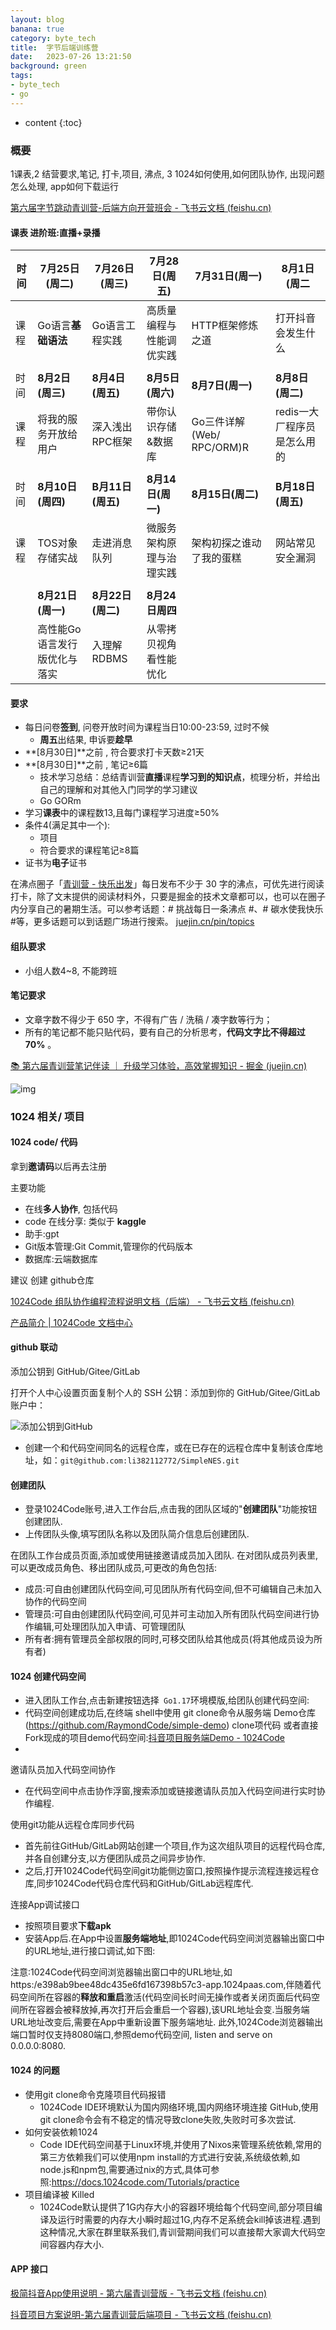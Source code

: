 ```yaml
---
layout: blog
banana: true
category: byte_tech
title:  字节后端训练营
date:   2023-07-26 13:21:50
background: green
tags:
- byte_tech
- go
---
```


* content
{:toc}


### 概要

1课表,2 结营要求,笔记, 打卡,项目, 沸点, 3 1024如何使用,如何团队协作, 出现问题怎么处理, app如何下载运行

[‬⁢﻿⁣⁤⁣﻿‍‍⁡⁣‌﻿⁤⁡﻿⁢‌‍‌⁡‬⁡‌⁢⁤﻿﻿‌‍⁢‌⁣⁣‍‍⁢‬第六届字节跳动青训营-后端方向开营班会 - 飞书云文档 (feishu.cn)](https://bytedance.feishu.cn/docx/KwNudUZqQoGL6sxDzFscelaHnGg)





#### 课表 进阶班:直播+录播

| 时间 | 7月25日(周二)                | 7月26日(周三)     | 7月28日(周五)            | 7月31日(周一)             | 8月1日(周二                 |
| ---- | ---------------------------- | ----------------- | ------------------------ | ------------------------- | --------------------------- |
| 课程 | Go语言**基础语法**           | Go语言工程实践    | 高质量编程与性能调优实践 | HTTP框架修炼之道          | 打开抖音会发生什么          |
|      |                              |                   |                          |                           |                             |
| 时间 | **8月2日(周三)**             | **8月4日(周五)**  | **8月5日(周六)**         | **8月7日(周一)**          | **8月8日(周二)**            |
| 课程 | 将我的服务开放给用户         | 深入浅出RPC框架   | 带你认识存储&数据库      | Go三件详解(Web/ RPC/ORM)R | redis一大厂程序员是怎么用的 |
|      |                              |                   |                          |                           |                             |
| 时间 | **8月10日(周四)**            | **B月11日(周五)** | **8月14日(周一)**        | **8月15日(周二)**         | **B月18日(周五)**           |
| 课程 | TOS对象存储实战              | 走进消息队列      | 微服务架构原理与治理实践 | 架构初探之谁动了我的蛋糕  | 网站常见安全漏洞            |
|      |                              |                   |                          |                           |                             |
|      | **8月21日(周一)**            | **8月22日(周二)** | **8月24日周四**          |                           |                             |
|      | 高性能Go语言发行版优化与落实 | 入理解RDBMS       | 从零拷贝视角看性能忧化   |                           |                             |



#### 要求

- 每日问卷**签到**, 问卷开放时间为课程当日10:00-23:59, 过时不候
    - **周五**出结果, 申诉要**趁早**
- **[8月30日]**之前 , 符合要求打卡天数≥21天
- **[8月30日]**之前 , 笔记≥6篇
    - 技术学习总结：总结青训营**直播**课程**学习到的知识点**，梳理分析，并给出自己的理解和对其他入门同学的学习建议
    - Go GORm
- 学习**课表**中的课程数13,且每门课程学习进度≥50%
- 条件4(满足其中一个):
    - 项目
    - 符合要求的课程笔记≥8篇
- 证书为**电子**证书



在沸点圈子「[青训营 - 快乐出发](https://juejin.cn/pin/club/7091610245012815879)」每日发布不少于 30 字的沸点，可优先进行阅读打卡，除了文末提供的阅读材料外，只要是掘金的技术文章都可以，也可以在圈子内分享自己的暑期生活。可以参考话题：# 挑战每日一条沸点 #、# 碳水使我快乐 #等，更多话题可以到话题广场进行搜索。 [juejin.cn/pin/topics](https://juejin.cn/pin/topics)



#### 组队要求

- 小组人数4~8, 不能跨班





#### 笔记要求

- 文章字数不得少于 650 字，不得有广告 / 洗稿 / 凑字数等行为；
- 所有的笔记都不能只贴代码，要有自己的分析思考，**代码文字比不得超过 70%** 。

[📚 第六届青训营笔记伴读 ｜ 升级学习体验，高效掌握知识 - 掘金 (juejin.cn)](https://juejin.cn/post/7259210874446381115)

![img](https://p3-juejin.byteimg.com/tos-cn-i-k3u1fbpfcp/5c208a553193450caffda616c832fa58~tplv-k3u1fbpfcp-zoom-in-crop-mark:1512:0:0:0.awebp)

















### 1024 相关/ 项目

#### 1024 code/ 代码

拿到**邀请码**以后再去注册

主要功能

- 在线**多人协作**, 包括代码
- code 在线分享: 类似于 **kaggle**
- 助手:gpt
- Git版本管理:Git Commit,管理你的代码版本
- 数据库:云端数据库



建议 创建 github仓库

[‌‌‌⁢⁤﻿‍⁣‍‌‬‌‌﻿﻿﻿⁡⁣⁤‌⁡﻿⁣⁤‬⁣‬﻿﻿‍⁡⁢⁡⁣‬⁣⁡⁡⁤⁡‌1024Code 组队协作编程流程说明文档（后端） - 飞书云文档 (feishu.cn)](https://c1n2p7ijpkc.feishu.cn/docx/HyJfd9n2DojarxxaNsQcTs8hn3c)

[产品简介 | 1024Code 文档中心](https://docs.1024code.com/)





#### github 联动

添加公钥到 GitHub/Gitee/GitLab

打开个人中心设置页面复制个人的 SSH 公钥：添加到你的 GitHub/Gitee/GitLab 账户中：

![添加公钥到GitHub](https://1024code.com/images/git_remot_copysshkey.png)



- 创建一个和代码空间同名的远程仓库，或在已存在的远程仓库中复制该仓库地址，如：`git@github.com:li382112772/SimpleNES.git`





#### 创建团队

- 登录1024Code账号,进入工作台后,点击我的团队区域的"**创建团队**"功能按钮创建团队.
- 上传团队头像,填写团队名称以及团队简介信息后创建团队.

在团队工作台成员页面,添加或使用链接邀请成员加入团队.
在对团队成员列表里,可以更改成员角色、移出团队成员,可更改的角色包括:

- 成员:可自由创建团队代码空间,可见团队所有代码空间,但不可编辑自己未加入协作的代码空间
- 管理员:可自由创建团队代码空间,可见并可主动加入所有团队代码空间进行协作编辑,可处理团队加入申请、可管理团队
- 所有者:拥有管理员全部权限的同时,可移交团队给其他成员(将其他成员设为所有者)



#### 1024 创建代码空间

- 进入团队工作台,点击新建按钮选择` Go1.17`环境模版,给团队创建代码空间:
- 代码空间创建成功后,在终端 shell中使用 git clone命令从服务端 Demo仓库(https://github.com/RaymondCode/simple-demo) clone项代码 或者直接Fork现成的项目demo代码空间:[抖音项目服务端Demo - 1024Code](https://1024code.com/codecubes/n56lqqb)
- 

邀请队员加入代码空间协作

- 在代码空间中点击协作浮窗,搜索添加或链接邀请队员加入代码空间进行实时协作编程.

使用git功能从远程仓库同步代码

- 首先前往GitHub/GitLab网站创建一个项目,作为这次组队项目的远程代码仓库,并各自创建分支,以方便团队成员之间异步协作.
- 之后,打开1024Code代码空间git功能侧边窗口,按照操作提示流程连接远程仓库,同步1024Code代码仓库代码和GitHub/GitLab远程库代.

连接App调试接口

- 按照项目要求**下载apk**
- 安装App后.在App中设置**服务端地址**,即1024Code代码空间浏览器输出窗口中的URL地址,进行接口调试,如下图:

注意:1024Code代码空间浏览器输出窗口中的URL地址,如https:/e398ab9bee48dc435e6fd167398b57c3-app.1024paas.com,伴随着代码空间所在容器的**释放和重启**激活(代码空间长时间无操作或者关闭页面后代码空间所在容器会被释放掉,再次打开后会重启一个容器),该URL地址会变.当服务端URL地址改变后,需要在App中重新设置下服务端地址.
此外,1024Code浏览器输出端口暂时仅支持8080端口,参照demo代码空间, listen and serve on
0.0.0.0:8080.





#### 1024 的问题

- 使用git clone命令克隆项目代码报错
    - 1024Code IDE环境默认为国内网络环境,国内网络环境连接 GitHub,使用git clone命令会有不稳定的情况导致clone失败,失败时可多次尝试.
- 如何安装依赖1024
    - Code IDE代码空间基于Linux环境,并使用了Nixos来管理系统依赖,常用的第三方依赖我们可以使用npm install的方式进行安装,系统级依赖,如node.js和npm包,需要通过nix的方式,具体可参照:https://docs.1024code.com/Tutorials/practice
- 项目编译被 Killed
    - 1024Code默认提供了1G内存大小的容器环境给每个代码空间,部分项目编译及运行时需要的内存大小瞬时超过1G,内存不足系统会kill掉该进程.遇到这种情况,大家在群里联系我们,青训营期间我们可以直接帮大家调大代码空间容器内存大小.





####  APP 接口

[极简抖音App使用说明 - 第六届青训营版 - 飞书云文档 (feishu.cn)](https://bytedance.feishu.cn/docx/NMneddpKCoXZJLxHePUcTzGgnmf)

[‍‌‬‍‍⁢‌⁣⁤⁣‍⁡⁡‌‬‬⁢⁡‌‌‬⁢‬⁣‌‍⁣⁤‌‍⁣﻿﻿‍抖音项目方案说明-第六届青训营后端项目 - 飞书云文档 (feishu.cn)](https://bytedance.feishu.cn/docx/BhEgdmoI3ozdBJxly71cd30vnRc)











